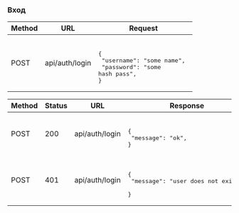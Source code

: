 ### Вход
| Method | URL | Request |
| --- | --- | --- |
| POST | api/auth/login | <br/><pre lang="json">{&#13; "username": "some name", &#13; "password": "some hash pass", &#13;}</pre> |

| Method | Status | URL | Response |
| --- | --- | --- | --- |
| POST | 200 | api/auth/login | <br/><pre lang='json'>{&#13; "message": "ok", &#13;}</pre>|
| POST | 401 | api/auth/login | <br><pre lang="json">{&#13; "message": "user does not exist", &#13;}</pre>